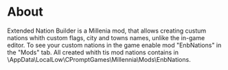 # About
Extended Nation Builder is a Millenia mod, that allows creating custum nations whith custom flags, city and towns names, unlike the in-game editor. To see your custom nations in the game enable mod "EnbNations" in the "Mods" tab. 
All created whith tis mod nations contains in <UserFolder>\AppData\LocalLow\CPromptGames\Millennia\Mods\EnbNations.
